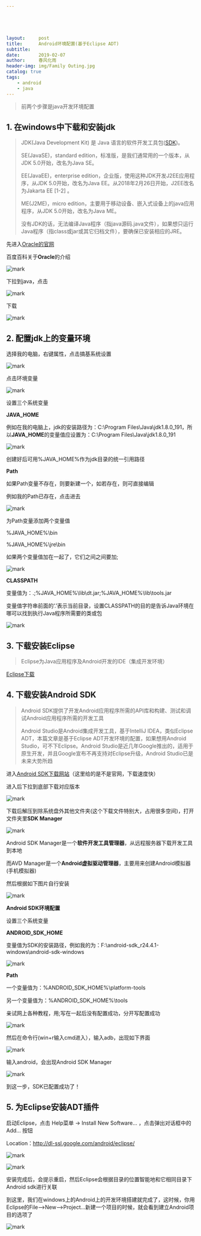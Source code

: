 ```yaml
---





layout:     post
title:      Android环境配置(基于Eclipse ADT)
subtitle:  
date:       2019-02-07
author:     春风化雨
header-img: img/Family Outing.jpg
catalog: true
tags:
    - android 
    - java
---
```


>  前两个步骤是java开发环境配置

## 1. 在windows中下载和安装jdk

> JDK(Java Development Kit) 是 Java 语言的软件开发工具包([SDK](https://baike.baidu.com/item/SDK))。
>
> SE(JavaSE)，standard edition，标准版，是我们通常用的一个版本，从JDK 5.0开始，改名为Java SE。
>
> EE(JavaEE)，enterprise edition，企业版，使用这种JDK开发J2EE应用程序，从JDK 5.0开始，改名为Java EE。从2018年2月26日开始，J2EE改名为Jakarta EE [1-2]  。
>
> ME(J2ME)，micro edition，主要用于移动设备、嵌入式设备上的java应用程序，从JDK 5.0开始，改名为Java ME。
>
> 没有JDK的话，无法编译Java程序（指java源码.java文件），如果想只运行Java程序（指class或jar或其它归档文件），要确保已安装相应的JRE。

先进入[Oracle的官网](https://www.oracle.com)

百度百科关于**Oracle**的介绍

![mark](http://plnzlwv2k.bkt.clouddn.com/blog/20190130/k3GF0kwmJ5iS.png?imageslim)

下拉到java，点击

![mark](http://plnzlwv2k.bkt.clouddn.com/blog/20190130/v03CRTfhcGxm.png?imageslim)

下载

![mark](http://plnzlwv2k.bkt.clouddn.com/blog/20190130/F712waosygO2.png?imageslim)

## 2. 配置jdk上的变量环境

选择我的电脑，右键属性，点击搞基系统设置

![mark](http://plnzlwv2k.bkt.clouddn.com/blog/20190130/aKH4VoTvlbkh.png?imageslim)

点击环境变量



![mark](http://plnzlwv2k.bkt.clouddn.com/blog/20190130/0bQOdov7Et9r.png?imageslim)

设置三个系统变量

**JAVA_HOME**

例如在我的电脑上，jdk的安装路径为：C:\Program Files\Java\jdk1.8.0_191，所以**JAVA_HOME**的变量值应设置为：C:\Program Files\Java\jdk1.8.0_191   

![mark](http://plnzlwv2k.bkt.clouddn.com/blog/20190131/IMdUAI4kWhvU.png?imageslim)

创建好后可用%JAVA_HOME%作为jdk目录的统一引用路径

**Path**

如果Path变量不存在，则要新建一个，如若存在，则可直接编辑

例如我的Path已存在，点击进去



![mark](http://plnzlwv2k.bkt.clouddn.com/blog/20190131/tQf6S3yeWAKL.png?imageslim)

为Path变量添加两个变量值

%JAVA_HOME%\bin

%JAVA_HOME%\jre\bin 

如果两个变量值加在一起了，它们之间之间要加;

![mark](http://plnzlwv2k.bkt.clouddn.com/blog/20190131/dgia9ndkh0gT.png?imageslim)

**CLASSPATH** 

变量值为：.;%JAVA_HOME%\lib\dt.jar;%JAVA_HOME%\lib\tools.jar 

变量值字符串前面的‘.’表示当前目录，设置CLASSPATH的目的是告诉Java环境在哪可以找到执行Java程序所需要的类或包

![mark](http://plnzlwv2k.bkt.clouddn.com/blog/20190131/HORvzTOSxjSC.png?imageslim)



## 3. **下载安装Eclipse**

> Eclipse为Java应用程序及Android开发的IDE（集成开发环境）

[Eclipse下载](https://www.eclipse.org/downloads/)



## 4. **下载安装Android SDK**

> Android SDK提供了开发Android应用程序所需的API库和构建、测试和调试Android应用程序所需的开发工具
>
> Android Studio是Android集成开发工具，基于IntelliJ IDEA，类似Eclipse ADT，本篇文章是基于Eclipse ADT开发环境的配置，如果想用Android Studio，可不下Eclipse。Android Studio是近几年Google推出的，适用于原生开发，并且Google宣布不再支持对Eclipse升级，Android Studio已是未来大势所趋

进入[Android SDK下载网站](https://www.androiddevtools.cn/)（这里给的是不是官网，下载速度快）

进入后下拉到底部下载对应版本

![mark](http://plnzlwv2k.bkt.clouddn.com/blog/20190208/1futlxy5CUqX.png?imageslim)

下载后解压到除系统盘外其他文件夹(这个下载文件特别大，占用很多空间)，打开文件夹里**SDK Manager**

![mark](http://plnzlwv2k.bkt.clouddn.com/blog/20190207/ErCHbJk5dIfI.png?imageslim)

Android SDK Manager是一个**软件开发工具管理器**，从远程服务器下载开发工具到本地

而AVD Manager是一个**Android虚拟驱动管理器**，主要用来创建Android模拟器(手机模拟器)

然后根据如下图片自行安装

![mark](http://plnzlwv2k.bkt.clouddn.com/blog/20190207/ClUEK88ps9nz.png?imageslim)

**Android SDK环境配置** 

设置三个系统变量

**ANDROID_SDK_HOME**

变量值为SDK的安装路径，例如我的为：F:\android-sdk_r24.4.1-windows\android-sdk-windows

![mark](http://plnzlwv2k.bkt.clouddn.com/blog/20190208/noqIFUtxFsb0.png?imageslim)

**Path**

一个变量值为：%ANDROID_SDK_HOME%\platform-tools

另一个变量值为：%ANDROID_SDK_HOME%\tools

亲试网上各种教程，用;写在一起后没有配置成功，分开写配置成功

![mark](http://plnzlwv2k.bkt.clouddn.com/blog/20190208/VL2P6g7DjcW3.png?imageslim)

然后在命令行(win+r输入cmd进入），输入adb，出现如下界面

![mark](http://plnzlwv2k.bkt.clouddn.com/blog/20190208/sJCC02b5R5N9.png?imageslim)

输入android，会出现Android SDK Manager

![mark](http://plnzlwv2k.bkt.clouddn.com/blog/20190208/q11RSPz9E9D2.png?imageslim)

到这一步，SDK已配置成功了！



## 5. **为Eclipse安装ADT插件**

启动Eclipse，点击 Help菜单 -> Install New Software… ，点击弹出对话框中的Add… 按钮

Location：http://dl-ssl.google.com/android/eclipse/

![mark](http://plnzlwv2k.bkt.clouddn.com/blog/20190207/0O4VBgtzrKNS.png?imageslim)

![mark](http://plnzlwv2k.bkt.clouddn.com/blog/20190207/m17erHsbivWr.png?imageslim)



安装完成后，会提示重启，然后Eclipse会根据目录的位置智能地和它相同目录下Android sdk进行关联

到这里，我们在windows上的Android上的开发环境搭建就完成了，这时候，你用Eclipse的File—>New—>Project...新建一个项目的时候，就会看到建立Android项目的选项了

![mark](http://plnzlwv2k.bkt.clouddn.com/blog/20190207/mOOBbCgruBPp.png?imageslim)